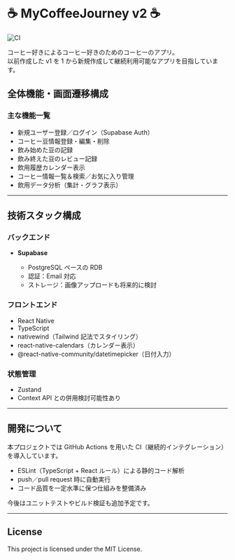 # ☕ MyCoffeeJourney v2 ☕

![CI](https://github.com/arki-s/MyCoffeeJourney-v2/actions/workflows/ci.yml/badge.svg)

コーヒー好きによるコーヒー好きのためのコーヒーのアプリ。<br>
以前作成した v1 を 1 から新規作成して継続利用可能なアプリを目指しています。

## 全体機能・画面遷移構成

### 主な機能一覧

- 新規ユーザー登録／ログイン（Supabase Auth）
- コーヒー豆情報登録・編集・削除
- 飲み始めた豆の記録
- 飲み終えた豆のレビュー記録
- 飲用履歴カレンダー表示
- コーヒー情報一覧＆検索／お気に入り管理
- 飲用データ分析（集計・グラフ表示）

---

## 技術スタック構成

### バックエンド

- **Supabase**

  - PostgreSQL ベースの RDB
  - 認証：Email 対応
  - ストレージ：画像アップロードも将来的に検討

### フロントエンド

- React Native
- TypeScript
- nativewind（Tailwind 記法でスタイリング）
- react-native-calendars（カレンダー表示）
- @react-native-community/datetimepicker（日付入力）

### 状態管理

- Zustand
- Context API との併用検討可能性あり

---

## 開発について

本プロジェクトでは GitHub Actions を用いた CI（継続的インテグレーション）を導入しています。

- ESLint（TypeScript + React ルール）による静的コード解析
- push／pull request 時に自動実行
- コード品質を一定水準に保つ仕組みを整備済み

今後はユニットテストやビルド検証も追加予定です。

---

## License

This project is licensed under the MIT License.
